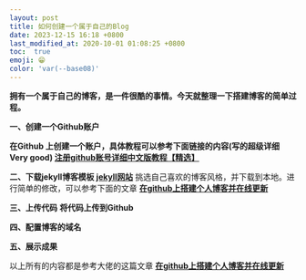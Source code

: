 ```yaml
---
layout: post
title: 如何创建一个属于自己的Blog
date: 2023-12-15 16:18 +0800
last_modified_at: 2020-10-01 01:08:25 +0800
toc:  true
emoji: 😁
color: 'var(--base08)'
---
```

**拥有一个属于自己的博客，是一件很酷的事情。今天就整理一下搭建博客的简单过程。**

**一、创建一个Github账户**

  **在Github 上创建一个账户，具体教程可以参考下面链接的内容(写的超级详细 Very good)
 [注册github账号详细中文版教程【精选】](https://blog.csdn.net/weixin_45738527/article/details/105146064)**


**二、下载jekyll博客模板**
**[jekyll网站](http://jekyllthemes.org/)**
挑选自己喜欢的博客风格，并下载到本地。进行简单的修改，可以参考下面的文章
**[在github上搭建个人博客并在线更新](https://www.cnblogs.com/wxyww/p/xiaoshujiang.html)**

**三、上传代码**
**将代码上传到Github**

**四、配置博客的域名**

**五、展示成果**


以上所有的内容都是参考大佬的这篇文章
**[在github上搭建个人博客并在线更新](https://www.cnblogs.com/wxyww/p/xiaoshujiang.html)**